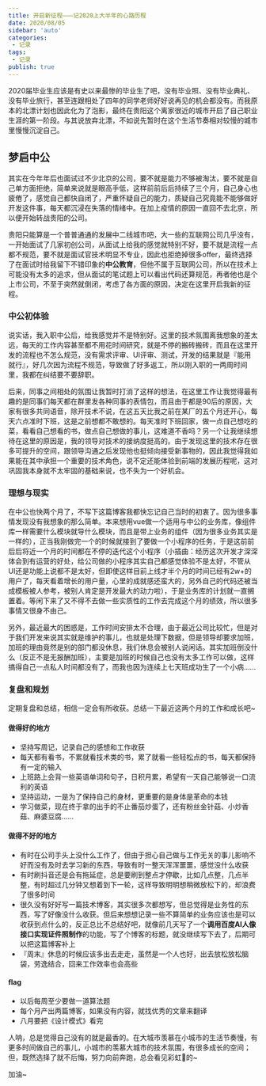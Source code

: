 ```yaml
--- 
title: 开启新征程———记2020上大半年的心路历程
date: 2020/08/05
sidebar: 'auto'
categories: 
 - 记录
tags: 
 - 记录
publish: true
---
```


2020届毕业生应该是有史以来最惨的毕业生了吧，没有毕业照、没有毕业典礼、没有毕业旅行，甚至连跟相处了四年的同学老师好好说再见的机会都没有。而我原本的北漂计划也因此化为了泡影，最终在贵阳这个离家很近的城市开启了自己职业生涯的第一阶段。与其说放弃北漂，不如说先暂时在这个生活节奏相对较慢的城市里慢慢沉淀自己。

## 梦启中公

其实在今年年后也面试过不少北京的公司，要不就是能力不够被淘汰，要不就是自己单方面拒绝，简单来说就是眼高手低，这样前前后后持续了三个月，自己身心也疲倦了，感觉自己都快自闭了，严重怀疑自己的能力，质疑自己究竟能不能够做好开发这件事，每天都沉浸在失落的情绪中。在加上疫情的原因一直回不去北京，所以便开始转战贵阳的公司。  

贵阳只能算是一个普普通通的发展中二线城市吧，大一些的互联网公司几乎没有，一开始面试了几家初创公司，从面试上给我的感觉就特别不好，要不就是流程一点都不规范，要不就是面试官技术明显不专业，因此也拒绝掉很多offer，最终选择了在面试时给我留下不错印象的**中公教育**，但他不属于互联网公司，所以在技术上可能没有太多的追求，但从面试的笔试题上可以看出代码还算规范，再者他也是个上市公司，不至于突然就倒闭，考虑了各方面的原因，决定在这里开启我新的征程。

### 中公初体验

说实话，我入职中公后，给我感觉并不是特别好。这里的技术氛围离我想象的差太远，每天的工作内容甚至都不用花时间研究，就是不停的搬砖搬砖，而且在这里开发的流程也不怎么规范，没有需求评审、UI评审、测试，开发的结果就是『能用就行』，好几次因为流程不规范，导致做了好多返工，所以刚入职的一两周时间里，我都在纠结要不要辞职。  

后来，同事之间相处的氛围让我暂时打消了这样的想法，在这里工作让我觉得最有趣的是同事们每天都在群里发各种同事的表情包，而且由于都是90后的原因，大家有很多共同语音，除开技术不说，在这五天比我之前在某厂的五个月还开心，每天六点准时下班，这是之前想都不敢想的。每天准时下班回家，做一点自己想吃的菜，看看自己想看的书，做点自己想做的事儿，这难道不香吗？另一个让我继续想待在这里的原因是，我的领导对技术的接纳度挺高的。由于发现这里的技术存在很多可提升的空间，跟领导沟通之后发现他也挺倾向接受新事物的，因此我觉得我如果能在其中承担一个重要的技术角色，说不定还能体验到前端的发展历程呢，这对巩固我本身就不太牢固的基础来说，也不失为一个好机会。

### 理想与现实

在中公也快两个月了，不写下这篇博客我都快忘记自己当时的初衷了。因为很多事情发现没有我想象的那么简单。本来想用vue做一个适用与中公的业务库，像组件库一样需要什么模块就导什么模块，而且是带上业务的组件（因为很多业务其实是一样的），正当我刚做完一个的时候就接到了要做一个小程序的任务，于是这前前后后将近一个月的时间都在不停的迭代这个小程序（小插曲：经历这次开发才深深体会到有运营的好处，给公司做的小程序其实自己都感觉体验不是太好，不管从UI还是功能上说都不是太好，但即使这样目前上线才半个月的时间已经有2w+的用户了，每天看着增长的用户量，心里的成就感还蛮大的，另外自己的代码还被当成模板被人参考，被别人肯定是开发最大的动力啦），于是业务库的计划就一直搁置着。等闲下来了又不得不去做一些实质性的工作去完成这个月的绩效，所以很多事情又很身不由己。  

另外，最近最大的困惑是，工作时间安排太不合理，由于最近公司比较忙，但是对于我们开发来说其实就是维护的事儿，也就是处理下数据，但是领导却要求加班，加班的理由竟然是别的部门都没休息，我们休息会被别人说闲话。其实加班倒没什么（反正不是无报酬加班），主要是加班的时候自己也没有太多工作可以做，这样搞得自己一点私人时间都没有了，而我也因为连续上七天班成功生了一个小病......

### 复盘和规划

定期复盘和总结，相信一定会有所收获。总结一下最近这两个月的工作和成长吧~  

#### 做得好的地方

- 坚持写周记，记录自己的感想和工作收获
- 每天都有看书，不累就看技术类的书，累了就看一些轻松点的书，每天都保持有一定的输入
- 上班路上会背一些英语单词和句子，日积月累，希望有一天自己能够说一口流利的英语
- 坚持运动，一是为了保持自己的身材，更重要的是身体是革命的本钱
- 学习做菜，现在终于拿的出手的不止番茄炒蛋了，还有粉丝金针菇、小炒香菇、麻婆豆腐......

#### 做得不好的地方

- 有时在公司手头上没什么工作了，但由于担心自己做与工作无关的事儿影响不好而没有及时去学习新的东西，导致有时一整天浑浑噩噩，感觉没什么收获
- 有时刷抖音还是会有拖延症，总是要刷到整点才停歇，比如几点整，几点半整，有时超过几分钟又想着到下一轮，这样导致明明想稍微放松下的，却浪费了很多时间
- 很久没有好好写一篇技术博客，其实很多次都想写，但总觉得是业务性的东西，写了好像没什么收获。但后来想想记录一些不算简单的业务应该也是可以收获到点什么的，反正总比不总结好吧，就像前几天写了一个**调用百度AI人像接口实现证件照制作**的功能，写了个博客的标题，就没继续写下去了，后期可以把这篇博客补上
- 『周末』休息的时候应该多出去走走，虽然是一个人也好，出去放松放松脑袋，劳逸结合，回来工作效率也会高些

#### flag

- 以后每周至少要做一道算法题
- 每个月产出两篇博客，如果没有内容，就找优秀的文章来翻译
- 八月要把《设计模式》看完

人呐，总是觉得自己没有的就是最香的。在大城市羡慕在小城市的生活节奏慢，有更多时间做自己的事儿，小城市的羡慕大城市的技术氛围，有很多成长的空间；但，既然选择了就不后悔，努力向前奔跑，总会看见彩虹🌈的~  

加油~

<Vssue  />
